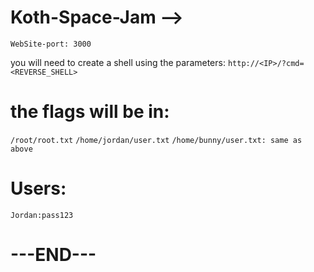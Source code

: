 # Koth-Space-Jam -->

```WebSite-port: 3000```

you will need to create a shell using the parameters:
```http://<IP>/?cmd=<REVERSE_SHELL>```

# the flags will be in:
```/root/root.txt```
```/home/jordan/user.txt```
```/home/bunny/user.txt: same as above```

# Users:

```Jordan:pass123```

# ---END---
